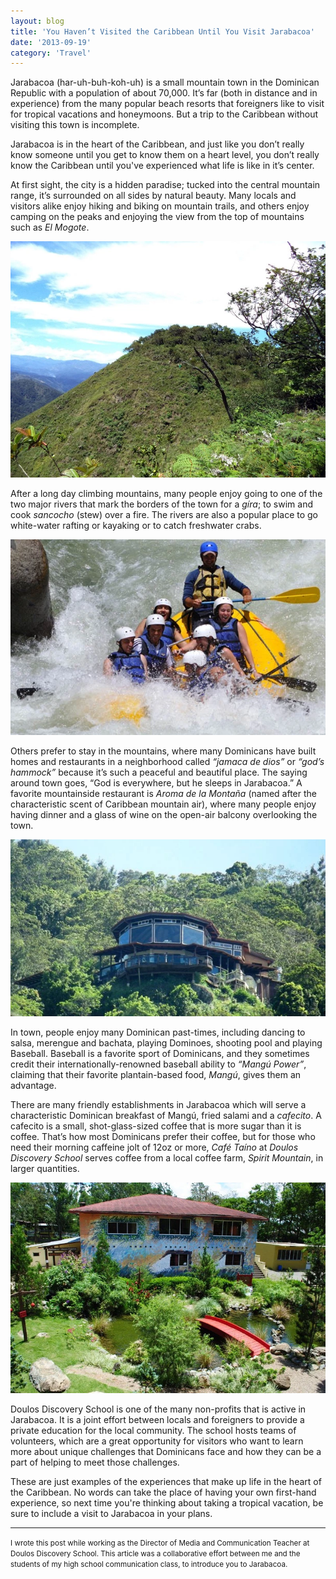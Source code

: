 ```yaml
---
layout: blog
title: 'You Haven’t Visited the Caribbean Until You Visit Jarabacoa'
date: '2013-09-19'
category: 'Travel'
---
```


Jarabacoa (har-uh-buh-koh-uh) is a small mountain town in the Dominican Republic with a population of about 70,000. It’s far (both in distance and in experience) from the many popular beach resorts that foreigners like to visit for tropical vacations and honeymoons. But a trip to the Caribbean without visiting this town is incomplete.

Jarabacoa is in the heart of the Caribbean, and just like you don’t really know someone until you get to know them on a heart level, you don’t really know the Caribbean until you've experienced what life is like in it’s center.

At first sight, the city is a hidden paradise; tucked into the central mountain range, it’s surrounded on all sides by natural beauty. Many locals and visitors alike enjoy hiking and biking on mountain trails, and others enjoy camping on the peaks and enjoying the view from the top of mountains such as _El Mogote_.

![El Mogote View](images/el-mogote-view.jpg 'A mountain trail near the top of El Mogote. Photo credit: Darrell Vasquez')

After a long day climbing mountains, many people enjoy going to one of the two major rivers that mark the borders of the town for a _gíra_; to swim and cook _sancocho_ (stew) over a fire. The rivers are also a popular place to go white-water rafting or kayaking or to catch freshwater crabs.

![White water rafting, Rancho Baiguate](images/rancho-baiguate-rafting.jpg 'White-water rafting with guides from Rancho Baiguate.')

Others prefer to stay in the mountains, where many Dominicans have built homes and restaurants in a neighborhood called _“jamaca de dios”_ or _“god’s hammock”_ because it’s such a peaceful and beautiful place. The saying around town goes, “God is everywhere, but he sleeps in Jarabacoa.” A favorite mountainside restaurant is _Aroma de la Montaña_ (named after the characteristic scent of Caribbean mountain air), where many people enjoy having dinner and a glass of wine on the open-air balcony overlooking the town.

![Aroma de la montaña](images/aroma-de-la-montana-jarabacoa.jpg 'Aroma de la Montaña Restaurant, Jarabacoa')

In town, people enjoy many Dominican past-times, including dancing to salsa, merengue and bachata, playing Dominoes, shooting pool and playing Baseball. Baseball is a favorite sport of Dominicans, and they sometimes credit their internationally-renowned baseball ability to _“Mangú Power”_, claiming that their favorite plantain-based food, _Mangú_, gives them an advantage.

There are many friendly establishments in Jarabacoa which will serve a characteristic Dominican breakfast of Mangú, fried salami and a _cafecito_. A cafecito is a small, shot-glass-sized coffee that is more sugar than it is coffee. That’s how most Dominicans prefer their coffee, but for those who need their morning caffeine jolt of 12oz or more, _Café Taíno_ at _Doulos Discovery School_ serves coffee from a local coffee farm, _Spirit Mountain_, in larger quantities.

![Doulos Discovery School Campus](images/doulos-discovery-school.jpg 'The campus of Doulos Discovery School')

Doulos Discovery School is one of the many non-profits that is active in Jarabacoa. It is a joint effort between locals and foreigners to provide a private education for the local community. The school hosts teams of volunteers, which are a great opportunity for visitors who want to learn more about unique challenges that Dominicans face and how they can be a part of helping to meet those challenges.

These are just examples of the experiences that make up life in the heart of the Caribbean. No words can take the place of having your own first-hand experience, so next time you're thinking about taking a tropical vacation, be sure to include a visit to Jarabacoa in your plans.

<hr>

<small>I wrote this post while working as the Director of Media and Communication Teacher at Doulos Discovery School. This article was a collaborative effort between me and the students of my high school communication class, to introduce you to Jarabacoa.</small>
